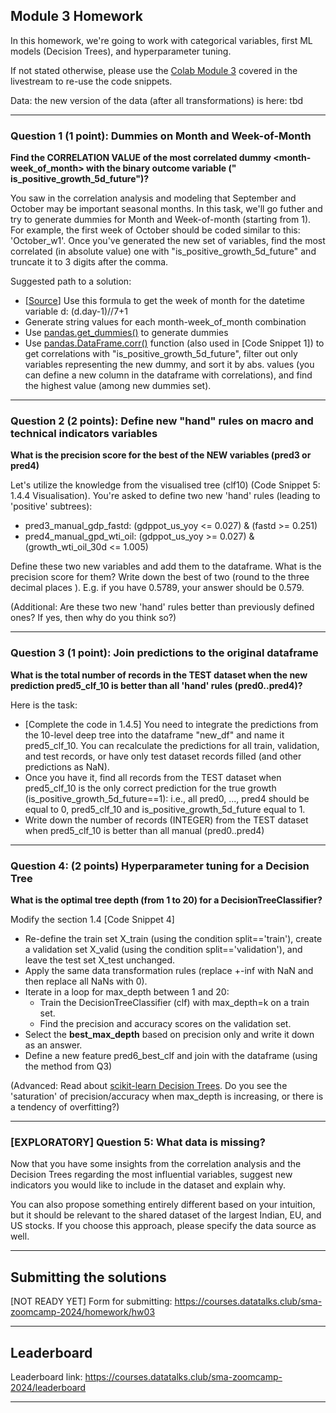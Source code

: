 ## Module 3 Homework

In this homework, we're going to work with categorical variables, first ML models (Decision Trees), and hyperparameter tuning.

If not stated otherwise, please use the [Colab Module 3](https://github.com/DataTalksClub/stock-markets-analytics-zoomcamp/blob/main/03-modeling/Module_3_Colab_Time_Series_Modeling.ipynb) covered in the livestream to re-use the code snippets.

Data: the new version of the data (after all transformations) is here: tbd


---
### Question 1 (1 point): Dummies on Month and Week-of-Month

**Find the CORRELATION VALUE of the most correlated dummy <month-week_of_month> with the binary outcome variable (" is_positive_growth_5d_future")?**

You saw in the correlation analysis and modeling that September and October may be important seasonal months. In this task, we'll go futher and try to generate dummies for Month and Week-of-month (starting from 1). For example, the first week of October should be coded similar to this: 'October_w1'.
Once you've generated the new set of variables, find the most correlated (in absolute value) one with "is_positive_growth_5d_future" and truncate it to 3 digits after the comma.

Suggested path to a solution:
- [[Source](https://stackoverflow.com/questions/25249033/week-of-a-month-pandas)] Use this formula to get the week of month for the datetime variable d: (d.day-1)//7+1   
- Generate string values for each month-week_of_month combination
- Use [pandas.get_dummies()](https://pandas.pydata.org/pandas-docs/stable/reference/api/pandas.get_dummies.html) to generate dummies
- Use [pandas.DataFrame.corr()](https://pandas.pydata.org/docs/reference/api/pandas.DataFrame.corr.html) function (also used in [Code Snippet 1]) to get correlations with "is_positive_growth_5d_future", filter out only variables representing the new dummy, and sort it by abs. values (you can define a new column in the dataframe with correlations), and find the highest value (among new dummies set).

---
### Question 2 (2 points): Define new "hand" rules on macro and technical indicators variables

**What is the precision score for the best of the NEW variables (pred3 or pred4)**

Let's utilize the knowledge from the visualised tree (clf10) (Code Snippet 5: 1.4.4 Visualisation).
You're asked to define two new 'hand' rules (leading to 'positive' subtrees): 
- pred3_manual_gdp_fastd: (gdppot_us_yoy <= 0.027) & (fastd >= 0.251)
- pred4_manual_gpd_wti_oil: (gdppot_us_yoy >= 0.027) & (growth_wti_oil_30d <= 1.005)

Define these two new variables and add them to the dataframe.
What is the precision score for them? Write down the best of two (round to the three decimal places
). E.g. if you have 0.5789, your answer should be 0.579.

(Additional: Are these two new 'hand' rules better than previously defined ones? If yes, then why do you think so?)

---
### Question 3 (1 point): Join predictions to the original dataframe

**What is the total number of records in the TEST dataset when the new prediction pred5_clf_10 is better than all 'hand' rules (pred0..pred4)?**

Here is the task:
* [Complete the code in 1.4.5] You need to integrate the predictions from the 10-level deep tree into the dataframe "new_df" and name it pred5_clf_10. You can recalculate the predictions for all train, validation, and test records, or have only test dataset records filled (and other predictions as NaN).
* Once you have it, find all records from the TEST dataset when pred5_clf_10 is the only correct prediction for the true growth (is_positive_growth_5d_future==1): i.e., all pred0, ..., pred4 should be equal to 0, pred5_clf_10 and is_positive_growth_5d_future equal to 1. 
* Write down the number of records (INTEGER) from the TEST dataset when pred5_clf_10 is better than all manual (pred0..pred4)

---
### Question 4: (2 points) Hyperparameter tuning for a Decision Tree

**What is the optimal tree depth (from 1 to 20) for a DecisionTreeClassifier?**

Modify the section 1.4 [Code Snippet 4]
* Re-define the train set X_train (using the condition split=='train'), create a validation set X_valid (using the condition split=='validation'), and leave the test set X_test unchanged.
* Apply the same data transformation rules (replace +-inf with NaN and then replace all NaNs with 0).
* Iterate in a loop for max_depth between 1 and 20: 
  * Train the DecisionTreeClassifier (clf) with max_depth=k on a train set.
  * Find the precision and accuracy scores on the validation set.
* Select the **best_max_depth** based on precision only and write it down as an answer.
* Define a new feature pred6_best_clf and join with the dataframe (using the method from Q3)

(Advanced: Read about [scikit-learn Decision Trees](https://scikit-learn.org/stable/modules/tree.html). Do you see the 'saturation' of precision/accuracy when max_depth is increasing, or there is a tendency of overfitting?)

---
### [EXPLORATORY] Question 5: What data is missing? 

Now that you have some insights from the correlation analysis and the Decision Trees regarding the most influential variables, suggest new indicators you would like to include in the dataset and explain why.

You can also propose something entirely different based on your intuition, but it should be relevant to the shared dataset of the largest Indian, EU, and US stocks. If you choose this approach, please specify the data source as well.

---
## Submitting the solutions

[NOT READY YET] Form for submitting: https://courses.datatalks.club/sma-zoomcamp-2024/homework/hw03

---
## Leaderboard

Leaderboard link: https://courses.datatalks.club/sma-zoomcamp-2024/leaderboard

---